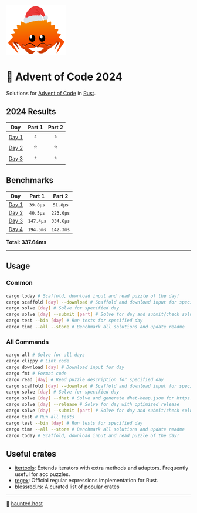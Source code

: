 <img src="./.assets/christmas_ferris.png" width="164">

# 🎄 Advent of Code 2024

Solutions for [Advent of Code](https://adventofcode.com/) in [Rust](https://www.rust-lang.org/).

<!--- advent_readme_stars table --->
## 2024 Results

| Day | Part 1 | Part 2 |
| :---: | :---: | :---: |
| [Day 1](https://adventofcode.com/2024/day/1) | ⭐ | ⭐ |
| [Day 2](https://adventofcode.com/2024/day/2) | ⭐ | ⭐ |
| [Day 3](https://adventofcode.com/2024/day/3) | ⭐ | ⭐ |
<!--- advent_readme_stars table --->

<!--- benchmarking table --->
## Benchmarks

| Day | Part 1 | Part 2 |
| :---: | :---: | :---:  |
| [Day 1](./src/bin/01.rs) | `39.8µs` | `51.8µs` |
| [Day 2](./src/bin/02.rs) | `40.5µs` | `223.0µs` |
| [Day 3](./src/bin/03.rs) | `147.4µs` | `334.6µs` |
| [Day 4](./src/bin/04.rs) | `194.5ms` | `142.3ms` |

**Total: 337.64ms**
<!--- benchmarking table --->

---

## Usage

### Common

```sh
cargo today # Scaffold, download input and read puzzle of the day!
cargo scaffold [day] --download # Scaffold and download input for specified day
cargo solve [day] # Solve for specified day
cargo solve [day] --submit [part] # Solve for day and submit/check solution
cargo test --bin [day] # Run tests for specified day
cargo time --all --store # Benchmark all solutions and update readme
```

### All Commands
```sh
cargo all # Solve for all days
cargo clippy # Lint code
cargo download [day] # Download input for day
cargo fmt # Format code
cargo read [day] # Read puzzle description for specified day
cargo scaffold [day] --download # Scaffold and download input for specified day
cargo solve [day] # Solve for specified day
cargo solve [day] --dhat # Solve and generate dhat-heap.json for https://nnethercote.github.io/dh_view/dh_view.html
cargo solve [day] --release # Solve for day with optimized release
cargo solve [day] --submit [part] # Solve for day and submit/check solution
cargo test # Run all tests
cargo test --bin [day] # Run tests for specified day
cargo time --all --store # Benchmark all solutions and update readme
cargo today # Scaffold, download input and read puzzle of the day!
```

## Useful crates

- [itertools](https://crates.io/crates/itertools): Extends iterators with extra methods and adaptors. Frequently useful for aoc puzzles.
- [regex](https://crates.io/crates/regex): Official regular expressions implementation for Rust.
- [blessred.rs](https://blessed.rs/crates): A curated list of popular crates

---
👻 [haunted.host](https://www.haunted.host)
